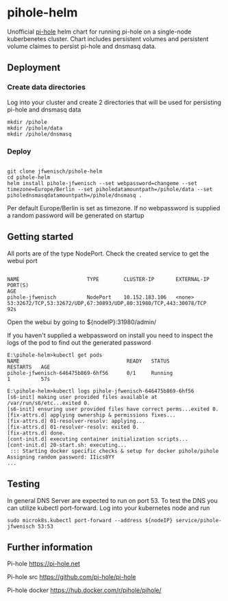 
# pihole-helm
Unofficial [pi-hole](https://pi-hole.net) helm chart for running pi-hole on a single-node kuberbenetes cluster. Chart includes persistent volumes and persistent volume claimes to persist pi-hole and dnsmasq data.
  

## Deployment

### Create data directories
Log into your cluster and create 2 directories that will be used for persisting pi-hole and dnsmasq data

```
mkdir /pihole
mkdir /pihole/data
mkdir /pihole/dnsmasq

```

### Deploy

  

```

git clone jfwenisch/pihole-helm
cd pihole-helm
helm install pihole-jfwenisch --set webpassword=changeme --set timezone=Europe/Berlin --set piholedatamountpath=/pihole/data --set piholednsmasqdatamountpath=/pihole/dnsmasq .

```

Per default Europe/Berlin is set as timezone. If no webpassword is supplied a random password will be generated on startup


## Getting started
All ports are of the type NodePort. Check the created service to get the webui port

```

NAME                      TYPE        CLUSTER-IP       EXTERNAL-IP   PORT(S)                                                             AGE
pihole-jfwenisch          NodePort    10.152.183.106   <none>        53:32672/TCP,53:32672/UDP,67:30893/UDP,80:31980/TCP,443:30078/TCP   92s

```

Open the webui by going to ${nodeIP}:31980/admin/

If you haven't supplied a webpassword on install you need to inspect the logs of the pod to find out the generated password

```
E:\pihole-helm>kubectl get pods
NAME                                   READY   STATUS                  RESTARTS   AGE
pihole-jfwenisch-646475b869-6hf56      0/1     Running                 1          57s
```

```
E:\pihole-helm>kubectl logs pihole-jfwenisch-646475b869-6hf56
[s6-init] making user provided files available at /var/run/s6/etc...exited 0.
[s6-init] ensuring user provided files have correct perms...exited 0.
[fix-attrs.d] applying ownership & permissions fixes...
[fix-attrs.d] 01-resolver-resolv: applying...
[fix-attrs.d] 01-resolver-resolv: exited 0.
[fix-attrs.d] done.
[cont-init.d] executing container initialization scripts...
[cont-init.d] 20-start.sh: executing...
 ::: Starting docker specific checks & setup for docker pihole/pihole
Assigning random password: IIics8YY
...
```
## Testing
In general DNS Server are expected to run on port 53. To test the DNS you can utilize kubectl port-forward.
Log into your kubernetes node and run


```
sudo microk8s.kubectl port-forward --address ${nodeIP} service/pihole-jfwenisch 53:53

```


## Further information

Pi-hole   https://pi-hole.net 

Pi-hole src https://github.com/pi-hole/pi-hole

Pi-hole docker https://hub.docker.com/r/pihole/pihole/
  




